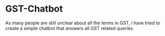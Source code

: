 # GST-Chatbot
As many people are still unclear about all the terms in GST, i have tried to create a simple chatbot that answers all GST related queries.
